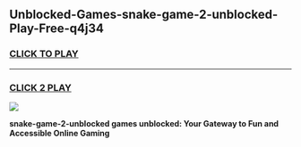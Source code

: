 
## Unblocked-Games-snake-game-2-unblocked-Play-Free-q4j34
<h3>
<a href="https://premium76.site?title=snake-game-2-unblocked&ref=15A">CLICK TO PLAY</a></h3>
<hr>

<h3>
<a href="https://premium76.site?title=snake-game-2-unblocked&ref=15A">CLICK 2 PLAY</a>
  
</h3>

<a href="https://premium76.site?title=snake-game-2-unblocked&ref=15A"><img src="https://clearcache.store/games.png"></a>


**snake-game-2-unblocked games unblocked: Your Gateway to Fun and Accessible Online Gaming**
